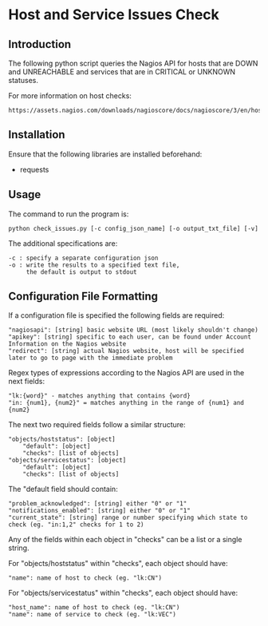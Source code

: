 # Host and Service Issues Check

## Introduction
The following python script queries the Nagios API for hosts that are DOWN and UNREACHABLE and services that are in CRITICAL or UNKNOWN statuses. 

For more information on host checks:

    https://assets.nagios.com/downloads/nagioscore/docs/nagioscore/3/en/hostchecks.html

## Installation
Ensure that the following libraries are installed beforehand:
- requests

## Usage
The command to run the program is:

    python check_issues.py [-c config_json_name] [-o output_txt_file] [-v]

The additional specifications are:

    -c : specify a separate configuration json
    -o : write the results to a specified text file,
         the default is output to stdout

## Configuration File Formatting
If a configuration file is specified the following fields are required:

    "nagiosapi": [string] basic website URL (most likely shouldn't change)
    "apikey": [string] specific to each user, can be found under Account Information on the Nagios website
    "redirect": [string] actual Nagios website, host will be specified later to go to page with the immediate problem

Regex types of expressions according to the Nagios API are used in the next fields:

    "lk:{word}" - matches anything that contains {word}
    "in: {num1}, {num2}" = matches anything in the range of {num1} and {num2}

The next two required fields follow a similar structure:

    "objects/hoststatus": [object]
        "default": [object]
        "checks": [list of objects]
    "objects/servicestatus": [object]
        "default": [object]
        "checks": [list of objects]

The "default field should contain:

    "problem_acknowledged": [string] either "0" or "1"
    "notifications_enabled": [string] either "0" or "1"
    "current_state": [string] range or number specifying which state to check (eg. "in:1,2" checks for 1 to 2)

Any of the fields within each object in "checks" can be a list or a single string.

For "objects/hoststatus" within "checks", each object should have:

    "name": name of host to check (eg. "lk:CN")

For "objects/servicestatus" within "checks", each object should have:

    "host_name": name of host to check (eg. "lk:CN")
    "name": name of service to check (eg. "lk:VEC")